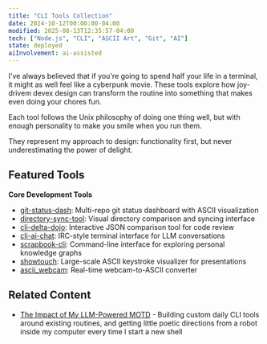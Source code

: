 ```yaml
---
title: "CLI Tools Collection"
date: 2024-10-12T00:00:00-04:00
modified: 2025-08-13T12:35:57-04:00
tech: ["Node.js", "CLI", "ASCII Art", "Git", "AI"]
state: deployed
aiInvolvement: ai-assisted
---
```


I've always believed that if you're going to spend half your life in a terminal, it might as well feel like a cyberpunk movie. These tools explore how joy-drivem devex design can transform the routine into something that makes even doing your chores fun.

Each tool follows the Unix philosophy of doing one thing well, but with enough personality to make you smile when you run them.

They represent my approach to design: functionality first, but never underestimating the power of delight.

## Featured Tools

**Core Development Tools**
- [git-status-dash](https://github.com/ejfox/git-status-dash): Multi-repo git status dashboard with ASCII visualization
- [directory-sync-tool](https://github.com/ejfox/directory-sync-tool): Visual directory comparison and syncing interface
- [cli-delta-dojo](https://github.com/ejfox/cli-delta-dojo): Interactive JSON comparison tool for code review
- [cli-ai-chat](https://github.com/ejfox/cli-ai-chat): IRC-style terminal interface for LLM conversations
- [scrapbook-cli](https://github.com/ejfox/scrapbook-cli): Command-line interface for exploring personal knowledge graphs
- [showtouch](https://github.com/ejfox/showtouch): Large-scale ASCII keystroke visualizer for presentations
- [ascii_webcam](https://github.com/ejfox/ascii_webcam): Real-time webcam-to-ASCII converter

## Related Content
- [The Impact of My LLM-Powered MOTD](https://www.youtube.com/watch?v=-30fckKXi3k) - Building custom daily CLI tools around existing routines, and getting little poetic directions from a robot inside my computer every time I start a new shell
